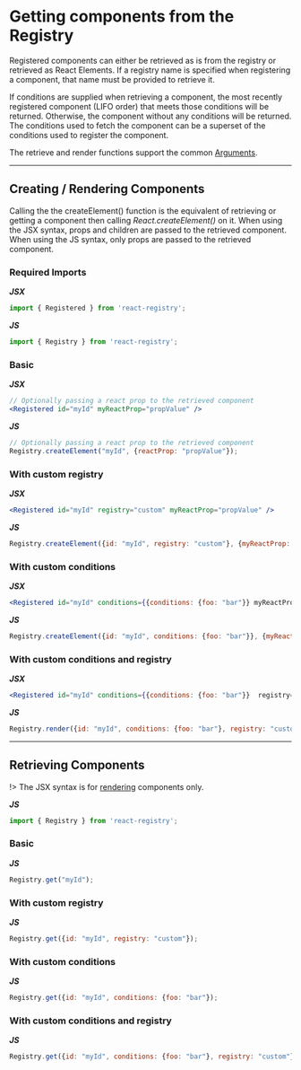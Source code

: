 # Getting components from the Registry

Registered components can either be retrieved as is from the registry or retrieved as React Elements. If a registry name is specified when registering a component, that name must be provided to retrieve it. 

If conditions are supplied when retrieving a component, the most recently registered component (LIFO order) that meets those conditions will be returned. Otherwise, the component without any conditions will be returned. The conditions used to fetch the component can be a superset of the conditions used to register the component.

The retrieve and render functions support the common [Arguments](arguments).

___

## Creating / Rendering Components
Calling the the createElement() function is the equivalent of retrieving or getting a component then calling *React.createElement()* on it. When using the JSX syntax, props and children are passed to the retrieved component. When using the JS syntax, only props are passed to the retrieved component.

### Required Imports

***JSX***
```js
import { Registered } from 'react-registry';
```
***JS***
```js
import { Registry } from 'react-registry';
```

### Basic

***JSX***
```jsx
// Optionally passing a react prop to the retrieved component
<Registered id="myId" myReactProp="propValue" /> 
```
***JS***
```js
// Optionally passing a react prop to the retrieved component
Registry.createElement("myId", {reactProp: "propValue"});
```

### With custom registry

***JSX***
```jsx
<Registered id="myId" registry="custom" myReactProp="propValue" />
```
***JS***
```js
Registry.createElement({id: "myId", registry: "custom"}, {myReactProp: "propValue"});
```

### With custom conditions

***JSX***
```jsx
<Registered id="myId" conditions={{conditions: {foo: "bar"}} myReactProp="propValue" />
```
***JS***
```js
Registry.createElement({id: "myId", conditions: {foo: "bar"}}, {myReactProp: "propValue"});
```

### With custom conditions and registry

***JSX***
```jsx
<Registered id="myId" conditions={{conditions: {foo: "bar"}}  registry="custom" reactProp="propValue" />
```
***JS***
```js
Registry.render({id: "myId", conditions: {foo: "bar"}, registry: "custom"}, {reactProp: "propValue"});
```

___


## Retrieving Components
!> The JSX syntax is for [rendering](retrieving#rendering-components) components only.

***JS***
```js
import { Registry } from 'react-registry';
```
### Basic
***JS***
```js
Registry.get("myId");
```
### With custom registry
***JS***
```js
Registry.get({id: "myId", registry: "custom"});
```
### With custom conditions
***JS***
```js
Registry.get({id: "myId", conditions: {foo: "bar"});
```
### With custom conditions and registry
***JS***
```js
Registry.get({id: "myId", conditions: {foo: "bar"}, registry: "custom"});
```